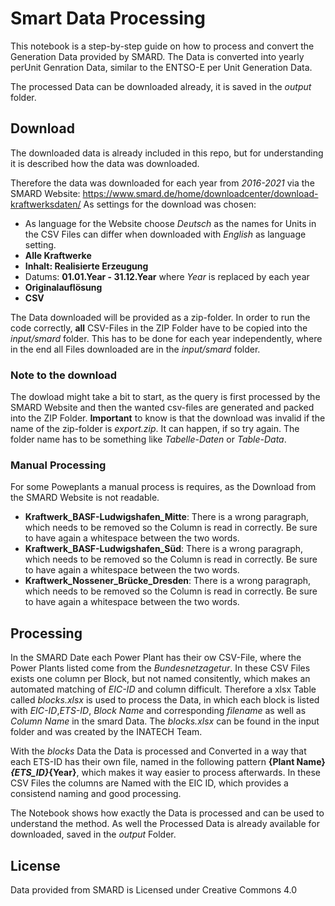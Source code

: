 # Smart Data Processing

This notebook is a step-by-step guide on how to process and convert the Generation Data provided by SMARD.
The Data is converted into yearly perUnit Genration Data, similar to the ENTSO-E per Unit Generation Data.

The processed Data can be downloaded already, it is saved in the _output_ folder. 

## Download
The downloaded data is already included in this repo, but for understanding it is described how the data was downloaded.

Therefore the data was downloaded for each year from _2016-2021_ via the SMARD Website:
https://www.smard.de/home/downloadcenter/download-kraftwerksdaten/
As settings for the download was chosen:
- As language for the Website choose _Deutsch_ as the names for Units in the CSV Files can differ when downloaded with _English_ as language setting.
- __Alle Kraftwerke__
- __Inhalt: Realisierte Erzeugung__
- Datums: __01.01.Year - 31.12.Year__ where _Year_ is replaced by each year 
- __Originalauflösung__
- __CSV__

The Data downloaded will be provided as a zip-folder. In order to run the code correctly, __all__ CSV-Files in the ZIP Folder have to be copied into the _input/smard_ folder. This has to be done for each year independently, where in the end all Files downloaded are in the _input/smard_ folder. 

### Note to the download
The dowload might take a bit to start, as the query is first processed by the SMARD Website and then the wanted csv-files are generated and packed into the ZIP Folder. __Important__ to know is that the download was invalid if the name of the zip-folder is _export.zip_. It can happen, if so try again. The folder name has to be something like _Tabelle-Daten_ or _Table-Data_.

### Manual Processing

For some Poweplants a manual process is requires, as the Download from the SMARD Website is not readable.
- __Kraftwerk_BASF-Ludwigshafen_Mitte__: There is a wrong paragraph, which needs to be removed so the Column is read in correctly. Be sure to have again a whitespace between the two words.
- __Kraftwerk_BASF-Ludwigshafen_Süd__: There is a wrong paragraph, which needs to be removed so the Column is read in correctly. Be sure to have again a whitespace between the two words.
- __Kraftwerk_Nossener_Brücke_Dresden__: There is a wrong paragraph, which needs to be removed so the Column is read in correctly. Be sure to have again a whitespace between the two words.


## Processing
In the SMARD Date each Power Plant has their ow CSV-File, where the Power Plants listed come from the _Bundesnetzagetur_. In these CSV Files exists one column per Block, but not named consitently, which makes an automated matching of _EIC-ID_ and column difficult.
Therefore a xlsx Table called _blocks.xlsx_ is used to process the Data, in which each block is listed with _EIC-ID_,_ETS-ID_, _Block Name_ and corresponding _filename_ as well as _Column Name_ in the smard Data. The _blocks.xlsx_ can be found in the input folder and was created by the INATECH Team.

With the _blocks_ Data the Data is processed and Converted in a way that each ETS-ID has their own file, named in the following pattern __{Plant Name}_{ETS_ID}_{Year}__, which makes it way easier to process afterwards. In these CSV Files the columns are Named with the EIC ID, which provides a consistend naming and good processing.

The Notebook shows how exactly the Data is processed and can be used to understand the method. As well the Processed Data is already available for downloaded, saved in the _output_ Folder.

## License 
Data provided from SMARD is Licensed under Creative Commons 4.0
